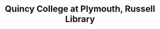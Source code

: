 ---
layout: repo
title: "Quincy College at Plymouth, Russell Library"
id: 18525
permalink: repos/18525/
---